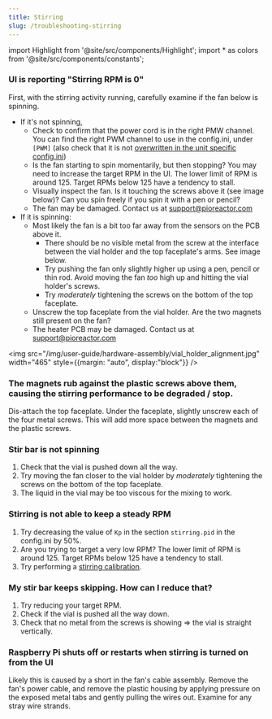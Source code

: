 ```yaml
---
title: Stirring
slug: /troubleshooting-stirring
---
```


import Highlight from '@site/src/components/Highlight';
import * as colors from '@site/src/components/constants';


### UI is reporting "Stirring RPM is 0"

First, with the stirring activity running, carefully examine if the fan below is spinning.
 - If it's not spinning,
    - Check to confirm that the power cord is in the right PMW channel. You can find the right PWM channel to use in the config.ini, under `[PWM]` (also check that it is not [overwritten in the unit specific config.ini](https://docs.pioreactor.com/user-guide/configuration#how-configuration-works-across-pioreactors))
    - Is the fan starting to spin momentarily, but then stopping? You may need to increase the target RPM in the UI. The lower limit of RPM is around 125. Target RPMs below 125 have a tendency to stall.
    - Visually inspect the fan. Is it touching the <Highlight color={colors.magenta}>screws above it (see image below)</Highlight>? Can you spin freely if you spin it with a pen or pencil?
    - The fan may be damaged. Contact us at support@pioreactor.com
- If it is spinning:
    - Most likely the fan is a bit too far away from the sensors on the PCB above it.
       - There should be no visible metal from the screw at the <Highlight color={colors.blue}>interface between the vial holder and the top faceplate's arms</Highlight>. See image below.
       - Try pushing the fan only slightly higher up using a pen, pencil or thin rod. Avoid moving the fan _too_ high up and hitting the <Highlight color={colors.magenta}>vial holder's screws</Highlight>.
       - Try _moderately_ tightening the screws on the bottom of the top faceplate.
    - Unscrew the top faceplate from the vial holder. Are the two magnets still present on the fan?
    - The heater PCB may be damaged. Contact us at support@pioreactor.com


<img src="/img/user-guide/hardware-assembly/vial_holder_alignment.jpg" width="465" style={{margin: "auto", display:"block"}} />

### The magnets rub against the plastic screws above them, causing the stirring performance to be degraded / stop.

Dis-attach the top faceplate. Under the faceplate, slightly unscrew each of the four metal screws. This will add more space between the magnets and the plastic screws.

### Stir bar is not spinning

1. Check that the vial is pushed down all the way.
2. Try moving the fan closer to the vial holder by _moderately_ tightening the screws on the bottom of the top faceplate.
2. The liquid in the vial may be too viscous for the mixing to work.

### Stirring is not able to keep a steady RPM

1. Try decreasing the value of `Kp` in the section `stirring.pid` in the config.ini by 50%.
2. Are you trying to target a very low RPM? The lower limit of RPM is around 125. Target RPMs below 125 have a tendency to stall.
3. Try performing a [stirring calibration](/user-guide/hardware-calibrations#stirring-calibration-optional).


### My stir bar keeps skipping. How can I reduce that?

1. Try reducing your target RPM.
2. Check if the vial is pushed all the way down.
3. Check that no metal from the screws is showing => the vial is straight vertically.


### Raspberry Pi shuts off or restarts when stirring is turned on from the UI

Likely this is caused by a short in the fan's cable assembly. Remove the fan's power cable, and remove the plastic housing by applying pressure on the exposed metal tabs and gently pulling the wires out. Examine for any stray wire strands.
